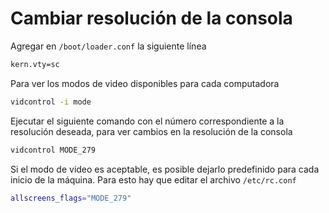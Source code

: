 # Cambiar resolución de la consola

Agregar en `/boot/loader.conf` la siguiente línea

```bash
kern.vty=sc
```

Para ver los modos de video disponibles para cada computadora

```bash
vidcontrol -i mode
```

Ejecutar el siguiente comando con el número correspondiente a la resolución deseada, para ver cambios en la resolución de la consola

```bash
vidcontrol MODE_279
```

Si el modo de video es aceptable, es posible dejarlo predefinido para cada inicio de la máquina. Para esto hay que editar el archivo `/etc/rc.conf`

```bash
allscreens_flags="MODE_279"
```
